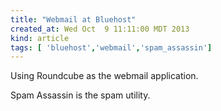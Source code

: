 ```yaml
---
title: "Webmail at Bluehost"
created_at: Wed Oct  9 11:11:00 MDT 2013
kind: article
tags: [ 'bluehost','webmail','spam_assassin']
---
```


Using Roundcube as the webmail application.

Spam Assassin is the spam utility.

